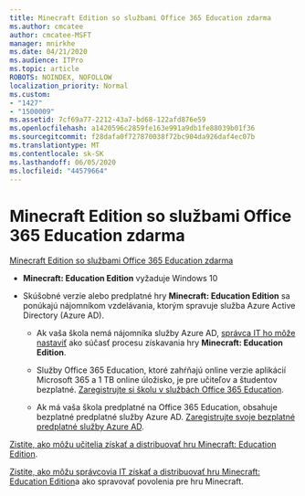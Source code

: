 ```yaml
---
title: Minecraft Edition so službami Office 365 Education zdarma
ms.author: cmcatee
author: cmcatee-MSFT
manager: mnirkhe
ms.date: 04/21/2020
ms.audience: ITPro
ms.topic: article
ROBOTS: NOINDEX, NOFOLLOW
localization_priority: Normal
ms.custom:
- "1427"
- "1500009"
ms.assetid: 7cf69a77-2212-43a7-bd68-122afd876e59
ms.openlocfilehash: a1420596c2859fe163e991a9db1fe88039b01f36
ms.sourcegitcommit: f28dafa0f727870038f72bc904da926daf4ec07b
ms.translationtype: MT
ms.contentlocale: sk-SK
ms.lasthandoff: 06/05/2020
ms.locfileid: "44579664"
---
```

# <a name="minecraft-edition-with-office-365-education-for-free"></a>Minecraft Edition so službami Office 365 Education zdarma

[Minecraft Edition so službami Office 365 Education zdarma](https://docs.microsoft.com/education/windows/get-minecraft-for-education)
  
- **Minecraft: Education Edition** vyžaduje Windows 10

- Skúšobné verzie alebo predplatné hry **Minecraft: Education Edition** sa ponúkajú nájomníkom vzdelávania, ktorým spravuje služba Azure Active Directory (Azure AD).

  - Ak vaša škola nemá nájomníka služby Azure AD, [správca IT ho môže nastaviť](https://docs.microsoft.com/education/windows/school-get-minecraft) ako súčasť procesu získavania hry **Minecraft: Education Edition**.

  - Služby Office 365 Education, ktoré zahŕňajú online verzie aplikácií Microsoft 365 a 1 TB online úložisko, je pre učiteľov a študentov bezplatné. [Zaregistrujte si školu v službách Office 365 Education](https://products.office.com/academic/office-365-education-plan).

  - Ak má vaša škola predplatné na Office 365 Education, obsahuje bezplatné predplatné služby Azure AD. [Zaregistrujte svoje bezplatné predplatné služby Azure AD](https://msdn.microsoft.com/library/windows/hardware/mt703369%28v=vs.85%29.aspx).

[Zistite, ako môžu učitelia získať a distribuovať hru Minecraft: Education Edition](https://docs.microsoft.com/education/windows/teacher-get-minecraft).
  
[Zistite, ako môžu správcovia IT získať a distribuovať hru Minecraft: Education Edition](https://docs.microsoft.com/education/windows/school-get-minecraft)a ako spravovať povolenia pre hru Minecraft.